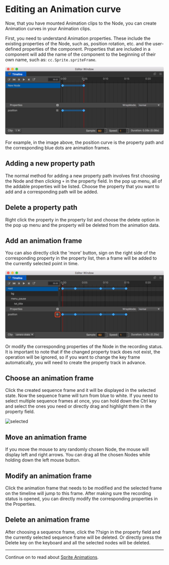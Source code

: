 # Editing an Animation curve

Now, that you have mounted Animation clips to the Node, you can create Animation
curves in your Animation clips.

First, you need to understand Animation properties. These include the existing properties of the Node, such as, position rotation, etc. and the user-defined properties of the component.
Properties that are included in a component will add the name of the component to the beginning of their own name, such as: `cc.Sprite.spriteFrame`.

![Animation Curve](animation-curve/main.jpg)

For example, in the image above, the position curve is the property path and the
corresponding blue dots are animation frames.

## Adding a new property path

The normal method for adding a new property path involves first choosing the Node
and then clicking `+` in the property field. In the pop up menu, all
of the addable properties will be listed. Choose the property that you want to add and a corresponding path will be added.

## Delete a property path
Right click the property in the property list and choose the delete option in the pop up menu and the property will be deleted from the animation data.

## Add an animation frame

You can also directly click the 'more' button, sign on the right side of the corresponding property in the property list, then a frame will be added to the currently selected point in time.

![add](animation-curve/add.jpg)

Or modify the corresponding properties of the Node in the recording status.
It is important to note that if the changed property track does not exist, the operation will be ignored, so if you want to change the key frame automatically, you will need to create the property track in advance.

## Choose an animation frame
Click the created sequence frame and it will be displayed in the selected state. Now the sequence frame will turn from blue to white. If you need to select multiple sequence frames at once, you can hold down the Ctrl key and select the ones you need or directly drag and highlight them in the property field.

![selected](animation-curve/selected.jgp)

## Move an animation frame
If you move the mouse to any randomly chosen Node, the mouse will display left and right arrows.
You can drag all the chosen Nodes while holding down the left mouse button.

## Modify an animation frame
Click the animation frame that needs to be modified and the selected frame on the
timeline will jump to this frame. After making sure the recording status is opened,
you can directly modify the corresponding properties in the Properties.

## Delete an animation frame
After choosing a sequence frame, click the ??sign in the property field and the currently selected sequence frame will be deleted. Or directly press the Delete key on the keyboard and all the selected nodes will be deleted.

---

Continue on to read about [Sprite Animations](sprite-animation.md).
